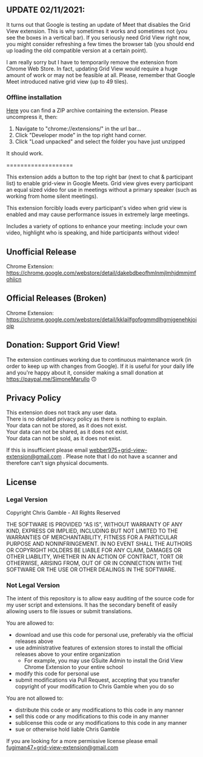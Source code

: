 
## UPDATE 02/11/2021:
It turns out that Google is testing an update of Meet that disables the Grid View extension. This is why sometimes it works and sometimes not (you see the boxes in a vertical bar). If you seriously need Grid View right now, you might consider refreshing a few times the browser tab (you should end up loading the old compatible version at a certain point).

I am really sorry but I have to temporarily remove the extension from Chrome Web Store. In fact, updating Grid View would require a huge amount of work or may not be feasible at all. Please, remember that Google Meet introduced native grid view (up to 49 tiles).

### Offline installation
[Here](https://github.com/icysapphire/google-meet-grid-view/releases/download/1.41/grid-view.zip) you can find a ZIP archive containing the extension. Please uncompress it, then:

1. Navigate to "chrome://extensions/" in the url bar...
2. Click "Developer mode" in the top right hand corner.
3. Click "Load unpacked" and select the folder you have just unzipped

It should work.

===================

This extension adds a button to the top right bar (next to chat & participant list) to enable grid-view in Google Meets. Grid view gives every participant an equal sized video for use in meetings without a primary speaker (such as working from home silent meetings).

This extension forcibly loads every participant's video when grid view is enabled and may cause performance issues in extremely large meetings.

Includes a variety of options to enhance your meeting: include your own video, highlight who is speaking, and hide participants without video!

## Unofficial Release
Chrome Extension: https://chrome.google.com/webstore/detail/dakebdbeofhmlnmjlmhjdmmjmfohiicn

## Official Releases (Broken)
Chrome Extension: https://chrome.google.com/webstore/detail/kklailfgofogmmdlhgmjgenehkjoioip

## Donation: Support Grid View!
The extension continues working due to continuous maintenance work (in order to keep up with changes from Google). If it is useful for your daily life and you're happy about it, consider making a small donation at https://paypal.me/SimoneMarullo 🙃

## Privacy Policy

This extension does not track any user data.  
There is no detailed privacy policy as there is nothing to explain.  
Your data can not be stored, as it does not exist.   
Your data can not be shared, as it does not exist.   
Your data can not be sold, as it does not exist.  

If this is insufficient please email webber975+grid-view-extension@gmail.com . Please note that I do not have a scanner and therefore can't sign physical documents.

## License

### Legal Version

Copyright Chris Gamble - All Rights Reserved

THE SOFTWARE IS PROVIDED "AS IS", WITHOUT WARRANTY OF ANY KIND, EXPRESS OR IMPLIED, INCLUDING BUT NOT LIMITED TO THE WARRANTIES OF MERCHANTABILITY, FITNESS FOR A PARTICULAR PURPOSE AND NONINFRINGEMENT. IN NO EVENT SHALL THE AUTHORS OR COPYRIGHT HOLDERS BE LIABLE FOR ANY CLAIM, DAMAGES OR OTHER LIABILITY, WHETHER IN AN ACTION OF CONTRACT, TORT OR OTHERWISE, ARISING FROM, OUT OF OR IN CONNECTION WITH THE SOFTWARE OR THE USE OR OTHER DEALINGS IN THE SOFTWARE.

### Not Legal Version

The intent of this repository is to allow easy auditing of the source code for my user script and extensions. It has the secondary benefit of easily allowing users to file issues or submit translations.

You are allowed to:
 - download and use this code for personal use, preferably via the official releases above
 - use administrative features of extension stores to install the official releases above to your entire organization
   - For example, you may use GSuite Admin to install the Grid View Chrome Extension to your entire school
 - modify this code for personal use
 - submit modifications via Pull Request, accepting that you transfer copyright of your modification to Chris Gamble when you do so

You are not allowed to:
 - distribute this code or any modifications to this code in any manner
 - sell this code or any modifications to this code in any manner
 - sublicense this code or any modifications to this code in any manner
 - sue or otherwise hold liable Chris Gamble

If you are looking for a more permissive license please email fugiman47+grid-view-extension@gmail.com
